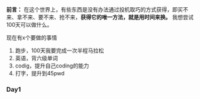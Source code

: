 **前言：** 在这个世界上，有些东西是没有办法通过投机取巧的方式获得，即买不来、拿不来、要不来、抢不来，**获得它的唯一方法，就是用时间来换。** 我想尝试100天可以做什么。

现在有x个要做的事情
1. 跑步，100天我要完成一次半程马拉松
2. 英语，背六级单词
3. codig，提升自己coding的能力
4. 打字，提升到45pwd
### Day1
